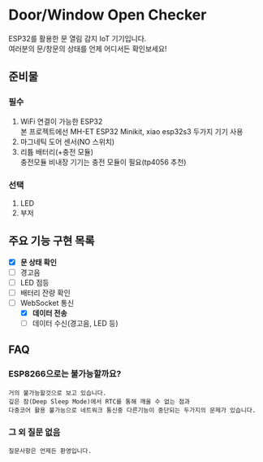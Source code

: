 # Door/Window Open Checker
ESP32를 활용한 문 열림 감지 IoT 기기입니다.  
여러분의 문/창문의 상태를 언제 어디서든 확인보세요!

## 준비물
### 필수
1. WiFi 연결이 가능한 ESP32  
본 프로젝트에선 MH-ET ESP32 Minikit, xiao esp32s3 두가지 기기 사용
2. 마그네틱 도어 센서(NO 스위치)
3. 리튬 배터리(+충전 모듈)  
충전모듈 비내장 기기는 충전 모듈이 필요(tp4056 추천)
### 선택
1. LED
2. 부저

## 주요 기능 구현 목록
* [x] **문 상태 확인**
* [ ] 경고음
* [ ] LED 점등
* [ ] 배터리 잔량 확인
* [ ] WebSocket 통신
  * [x] **데이터 전송**
  * [ ] 데이터 수신(경고음, LED 등)

## FAQ
### ESP8266으로는 불가능할까요?  
    거의 불가능할것으로 보고 있습니다.  
    깊은 잠(Deep Sleep Mode)에서 RTC를 통해 깨울 수 없는 점과   
    다중코어 활용 불가능으로 네트워크 통신중 다른기능이 중단되는 두가지의 문제가 있습니다.  
### 그 외 질문 없음 
    질문사항은 언제든 환영입니다.